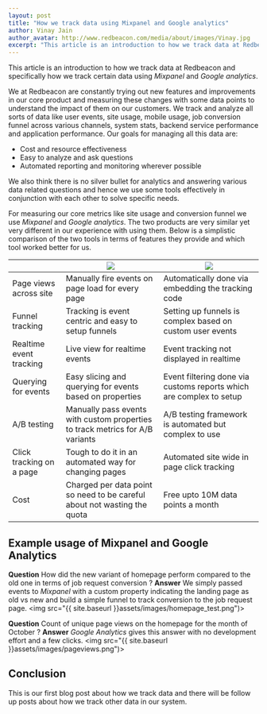 ```yaml
---
layout: post
title: "How we track data using Mixpanel and Google analytics"
author: Vinay Jain
author_avatar: http://www.redbeacon.com/media/about/images/Vinay.jpg
excerpt: "This article is an introduction to how we track data at Redbeacon and specifically how we track data using Mixpanel and Google analytics"
---
```

This article is an introduction to how we track data at Redbeacon and specifically how we track certain data using *Mixpanel* and *Google analytics*.

We at Redbeacon are constantly trying out new features and improvements in our core product and measuring these changes with some data points to understand the impact of them on our customers. We track and analyze all sorts of data like user events, site usage, mobile usage, job conversion funnel across various channels, system stats, backend service performance and application performance. Our goals for managing all this data are:

- Cost and resource effectiveness
- Easy to analyze and ask questions
- Automated reporting and monitoring wherever possible

We also think there is no silver bullet for analytics and answering various data related questions and hence we use some tools effectively in conjunction with each other to solve specific needs.

For measuring our core metrics like site usage and conversion funnel we use *Mixpanel* and *Google analytics*. The two products are very similar yet very different in our experience with using them. Below is a simplistic comparison of the two tools in terms of features they provide and which tool worked better for us.

<table class="table table-striped">
    <thead>
        <tr>
            <th></th>
            <th><img src="{{ site.baseurl }}assets/images/mixpanel-logo.png")></th>
            <th><img src="{{ site.baseurl }}assets/images/google-logo.png")></th>
        </tr>
    </thead>
    <tbody>
        <tr>
            <td>Page views across site</td>
            <td>Manually fire events on page load for every page</td>
            <td>Automatically done via embedding the tracking code</td>
        </tr>
        <tr>
            <td>Funnel tracking</td>
            <td>Tracking is event centric and easy to setup funnels</td>
            <td>Setting up funnels is complex based on custom user events</td>
        </tr>
        <tr>
            <td>Realtime event tracking</td>
            <td>Live view for realtime events</td>
            <td>Event tracking not displayed in realtime</td>
        </tr>
        <tr>
            <td>Querying for events</td>
            <td>Easy slicing and querying for events based on properties</td>
            <td>Event filtering done via customs reports which are complex to setup</td>
        </tr>
        <tr>
            <td>A/B testing</td>
            <td>Manually pass events with custom properties to track metrics for A/B variants</td>
            <td>A/B testing framework is automated but complex to use</td>
        </tr>
        <tr>
            <td>Click tracking on a page</td>
            <td>Tough to do it in an automated way for changing pages</td>
            <td>Automated site wide in page click tracking</td>
        </tr>
        <tr>
            <td>Cost</td>
            <td>Charged per data point so need to be careful about not wasting the quota</td>
            <td>Free upto 10M data points a month</td>
        </tr>
    </tbody>
</table>

Example usage of Mixpanel and Google Analytics
----------------------------------------------

**Question** How did the new variant of homepage perform compared to the old one in terms of job request conversion ?
**Answer** We simply passed events to *Mixpanel* with a custom property indicating the landing page as old vs new and build a simple funnel to track conversion to the job request page.
<img src="{{ site.baseurl }}assets/images/homepage_test.png")>

**Question** Count of unique page views on the homepage for the month of October ?
**Answer** *Google Analytics* gives this answer with no development effort and a few clicks.
<img src="{{ site.baseurl }}assets/images/pageviews.png")>

Conclusion
----------
This is our first blog post about how we track data and there will be follow up posts about how we track other data in our system.

